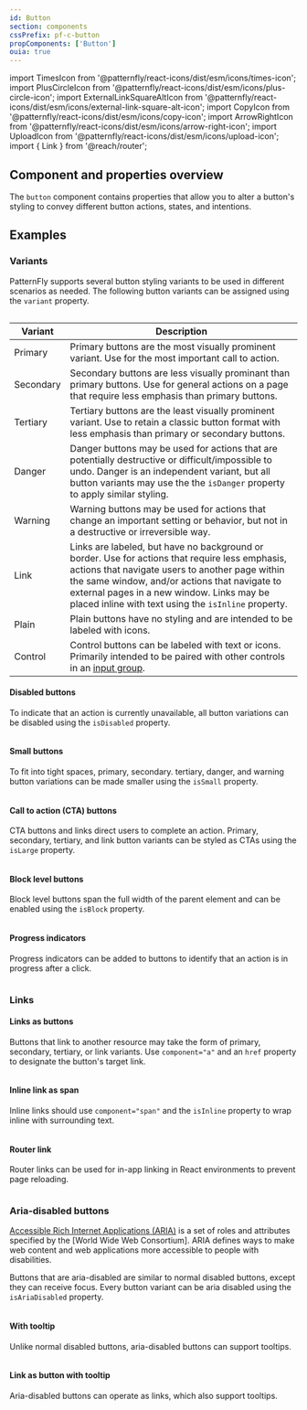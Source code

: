 ```yaml
---
id: Button
section: components
cssPrefix: pf-c-button
propComponents: ['Button']
ouia: true
---
```


import TimesIcon from '@patternfly/react-icons/dist/esm/icons/times-icon';
import PlusCircleIcon from '@patternfly/react-icons/dist/esm/icons/plus-circle-icon';
import ExternalLinkSquareAltIcon from '@patternfly/react-icons/dist/esm/icons/external-link-square-alt-icon';
import CopyIcon from '@patternfly/react-icons/dist/esm/icons/copy-icon';
import ArrowRightIcon from '@patternfly/react-icons/dist/esm/icons/arrow-right-icon';
import UploadIcon from '@patternfly/react-icons/dist/esm/icons/upload-icon';
import { Link } from '@reach/router';

## Component and properties overview

The `button` component contains properties that allow you to alter a button's styling to convey different button actions, states, and intentions.

## Examples

### Variants

PatternFly supports several button styling variants to be used in different scenarios as needed. The following button variants can be assigned using the `variant` property.

```ts file="./ButtonVariations.tsx"
```

| Variant | Description|
| --- | ---|
| Primary | Primary buttons are the most visually prominent variant. Use for the most important call to action.|
| Secondary | Secondary buttons are less visually prominant than primary buttons. Use for general actions on a page that require less emphasis than primary buttons. |
| Tertiary | Tertiary buttons are the least visually prominent variant. Use to retain a classic button format with less emphasis than primary or secondary buttons.  |
| Danger | Danger buttons may be used for actions that are potentially destructive or difficult/impossible to undo. Danger is an independent variant, but all button variants may use the the `isDanger` property to apply similar styling. |
| Warning | Warning buttons may be used for actions that change an important setting or behavior, but not in a destructive or irreversible way. |
| Link | Links are labeled, but have no background or border. Use for actions that require less emphasis, actions that navigate users to another page within the same window, and/or actions that navigate to external pages in a new window. Links may be placed inline with text using the `isInline` property.|
| Plain | Plain buttons have no styling and are intended to be labeled with icons. |
| Control | Control buttons can be labeled with text or icons. Primarily intended to be paired with other controls in an [input group](https://www.patternfly.org/v4/components/input-group). | 

#### Disabled buttons

To indicate that an action is currently unavailable, all button variations can be disabled using the `isDisabled` property.

```ts file="./ButtonDisabled.tsx"
```

#### Small buttons

To fit into tight spaces, primary, secondary. tertiary, danger, and warning button variations can be made smaller using the `isSmall` property.

```ts file="./ButtonSmall.tsx"
```

#### Call to action (CTA) buttons

CTA buttons and links direct users to complete an action. Primary, secondary, tertiary, and link button variants can be styled as CTAs using the `isLarge` property. 

```ts file="./ButtonCallToAction.tsx"
```

#### Block level buttons

Block level buttons span the full width of the parent element and can be enabled using the `isBlock` property.

```ts file="./ButtonBlock.tsx"
```

#### Progress indicators

Progress indicators can be added to buttons to identify that an action is in progress after a click. 

```ts file="./ButtonProgress.tsx"
```

### Links 

#### Links as buttons

Buttons that link to another resource may take the form of primary, secondary, tertiary, or link variants. Use `component="a"` and an `href` property to designate the button's target link.

```ts file="./ButtonLinks.tsx"
```

#### Inline link as span

Inline links should use `component="span"` and the `isInline` property to wrap inline with surrounding text.

```ts file="./ButtonInlineSpanLink.tsx"
```

#### Router link

Router links can be used for in-app linking in React environments to prevent page reloading.

```ts file="./ButtonRouterLink.tsx"
```

### Aria-disabled buttons

[Accessible Rich Internet Applications (ARIA)](https://www.w3.org/WAI/standards-guidelines/aria/) is a set of roles and attributes specified by the [World Wide Web Consortium]. ARIA defines ways to make web content and web applications more accessible to people with disabilities.

Buttons that are aria-disabled are similar to normal disabled buttons, except they can receive focus. Every button variant can be aria disabled using the `isAriaDisabled` property.

```ts file="./ButtonAriaDisabled.tsx"
```

#### With tooltip

Unlike normal disabled buttons, aria-disabled buttons can support tooltips.

```ts file="./ButtonAriaDisabledTooltip.tsx"
```

#### Link as button with tooltip

Aria-disabled buttons can operate as links, which also support tooltips.

```ts file="./ButtonAriaDisabledLinkTooltip.tsx"
```